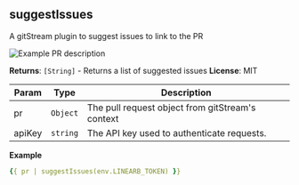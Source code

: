 <a name="module_generateDescription"></a>

## suggestIssues
A gitStream plugin to suggest issues to link to the PR

![Example PR description](screenshots/suggestIssues.png)

**Returns**: <code>\[String\]</code> - Returns a list of suggested issues
**License**: MIT

| Param  | Type     | Description                                      |
| ------ | -------- | ------------------------------------------------ |
| pr     | `Object` | The pull request object from gitStream's context |
| apiKey | `string` | The API key used to authenticate requests.       |


**Example**
    
```yaml
{{ pr | suggestIssues(env.LINEARB_TOKEN) }}
```
